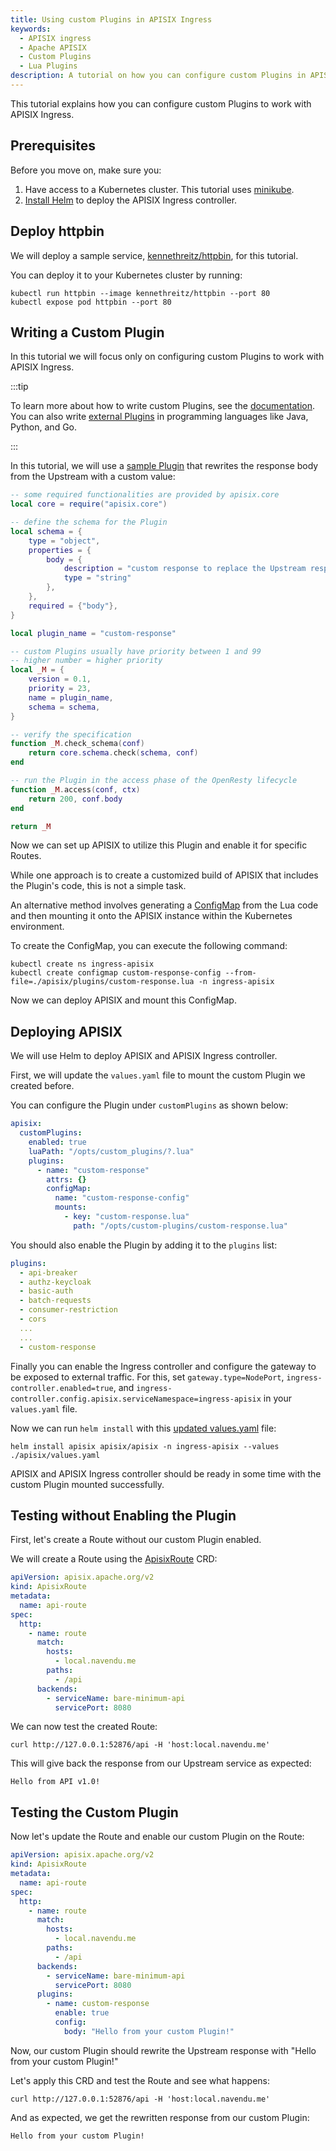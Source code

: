 ```yaml
---
title: Using custom Plugins in APISIX Ingress
keywords:
  - APISIX ingress
  - Apache APISIX
  - Custom Plugins
  - Lua Plugins
description: A tutorial on how you can configure custom Plugins in APISIX Ingress.
---
```


<head>
    <link rel="canonical" href="https://navendu.me/posts/custom-plugins-in-apisix-ingress/" />
</head>

This tutorial explains how you can configure custom Plugins to work with APISIX Ingress.

## Prerequisites

Before you move on, make sure you:

1. Have access to a Kubernetes cluster. This tutorial uses [minikube](https://github.com/kubernetes/minikube).
2. [Install Helm](https://helm.sh/docs/intro/install/) to deploy the APISIX Ingress controller.

## Deploy httpbin

We will deploy a sample service, [kennethreitz/httpbin](https://hub.docker.com/r/kennethreitz/httpbin/), for this tutorial.

You can deploy it to your Kubernetes cluster by running:

```shell
kubectl run httpbin --image kennethreitz/httpbin --port 80
kubectl expose pod httpbin --port 80
```

## Writing a Custom Plugin

In this tutorial we will focus only on configuring custom Plugins to work with APISIX Ingress.

:::tip

To learn more about how to write custom Plugins, see the [documentation](https://apisix.apache.org/docs/apisix/plugin-develop/). You can also write [external Plugins](https://apisix.apache.org/docs/apisix/external-plugin/) in programming languages like Java, Python, and Go.

:::

In this tutorial, we will use a [sample Plugin](https://raw.githubusercontent.com/navendu-pottekkat/apisix-in-kubernetes/master/custom-plugin/plugins/custom-response.lua) that rewrites the response body from the Upstream with a custom value:

```lua {title="custom-response.lua"}
-- some required functionalities are provided by apisix.core
local core = require("apisix.core")

-- define the schema for the Plugin
local schema = {
    type = "object",
    properties = {
        body = {
            description = "custom response to replace the Upstream response with.",
            type = "string"
        },
    },
    required = {"body"},
}

local plugin_name = "custom-response"

-- custom Plugins usually have priority between 1 and 99
-- higher number = higher priority
local _M = {
    version = 0.1,
    priority = 23,
    name = plugin_name,
    schema = schema,
}

-- verify the specification
function _M.check_schema(conf)
    return core.schema.check(schema, conf)
end

-- run the Plugin in the access phase of the OpenResty lifecycle
function _M.access(conf, ctx)
    return 200, conf.body
end

return _M
```

Now we can set up APISIX to utilize this Plugin and enable it for specific Routes.

While one approach is to create a customized build of APISIX that includes the Plugin's code, this is not a simple task.

An alternative method involves generating a [ConfigMap](https://kubernetes.io/docs/concepts/configuration/configmap/) from the Lua code and then mounting it onto the APISIX instance within the Kubernetes environment.

To create the ConfigMap, you can execute the following command:

```shell
kubectl create ns ingress-apisix
kubectl create configmap custom-response-config --from-file=./apisix/plugins/custom-response.lua -n ingress-apisix
```

Now we can deploy APISIX and mount this ConfigMap.

## Deploying APISIX

We will use Helm to deploy APISIX and APISIX Ingress controller.

First, we will update the `values.yaml` file to mount the custom Plugin we created before.

You can configure the Plugin under `customPlugins` as shown below:

```yaml {title="values.yaml"}
apisix:
  customPlugins:
    enabled: true
    luaPath: "/opts/custom_plugins/?.lua"
    plugins:
      - name: "custom-response"
        attrs: {}
        configMap:
          name: "custom-response-config"
          mounts:
            - key: "custom-response.lua"
              path: "/opts/custom-plugins/custom-response.lua"
```

You should also enable the Plugin by adding it to the `plugins` list:

```yaml {title="values.yaml"}
plugins:
  - api-breaker
  - authz-keycloak
  - basic-auth
  - batch-requests
  - consumer-restriction
  - cors
  ...
  ...
  - custom-response
```

Finally you can enable the Ingress controller and configure the gateway to be exposed to external traffic. For this, set `gateway.type=NodePort`, `ingress-controller.enabled=true`, and `ingress-controller.config.apisix.serviceNamespace=ingress-apisix` in your `values.yaml` file.

Now we can run `helm install` with this [updated values.yaml](https://raw.githubusercontent.com/navendu-pottekkat/apisix-in-kubernetes/master/custom-plugin/values.yaml) file:

```shell
helm install apisix apisix/apisix -n ingress-apisix --values ./apisix/values.yaml
```

APISIX and APISIX Ingress controller should be ready in some time with the custom Plugin mounted successfully.

## Testing without Enabling the Plugin

First, let's create a Route without our custom Plugin enabled.

We will create a Route using the [ApisixRoute](https://apisix.apache.org/docs/ingress-controller/concepts/apisix_route) CRD:

```yaml {title="route.yaml"}
apiVersion: apisix.apache.org/v2
kind: ApisixRoute
metadata:
  name: api-route
spec:
  http:
    - name: route
      match:
        hosts:
          - local.navendu.me
        paths:
          - /api
      backends:
        - serviceName: bare-minimum-api
          servicePort: 8080
```

We can now test the created Route:

```shell
curl http://127.0.0.1:52876/api -H 'host:local.navendu.me'
```

This will give back the response from our Upstream service as expected:

```shell
Hello from API v1.0!
```

## Testing the Custom Plugin

Now let's update the Route and enable our custom Plugin on the Route:

```yaml {title="route.yaml"}
apiVersion: apisix.apache.org/v2
kind: ApisixRoute
metadata:
  name: api-route
spec:
  http:
    - name: route
      match:
        hosts:
          - local.navendu.me
        paths:
          - /api
      backends:
        - serviceName: bare-minimum-api
          servicePort: 8080
      plugins:
        - name: custom-response
          enable: true
          config:
            body: "Hello from your custom Plugin!"
```

Now, our custom Plugin should rewrite the Upstream response with "Hello from your custom Plugin!"

Let's apply this CRD and test the Route and see what happens:

```shell
curl http://127.0.0.1:52876/api -H 'host:local.navendu.me'
```

And as expected, we get the rewritten response from our custom Plugin:

```text {title="output"}
Hello from your custom Plugin!
```
